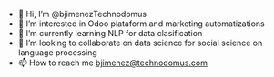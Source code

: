 - 👋 Hi, I’m @bjimenezTechnodomus
- 👀 I’m interested in Odoo plataform and marketing automatizations
- 🌱 I’m currently learning NLP for data clasification
- 💞️ I’m looking to collaborate on data science for social science on language processing
- 📫 How to reach me bjimenez@technodomus.com

<!---
bjimenezTechnodomus/bjimenezTechnodomus is a ✨ special ✨ repository because its `README.md` (this file) appears on your GitHub profile.
You can click the Preview link to take a look at your changes.
--->
